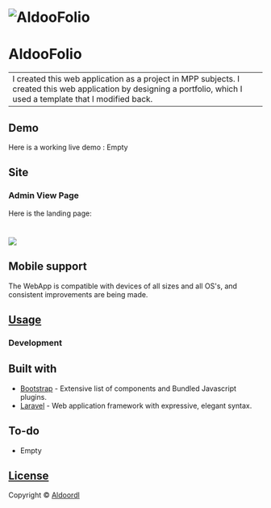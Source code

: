 # ![AldooFolio](https://github.com/Aldoordl/LaravelBootstrapProject/assets/115862018/d0ab84f5-bc0e-4a8e-85e2-cf03b9b1faa8)
# AldooFolio
<table>
<tr>
<td>
  I created this web application as a project in MPP subjects. I created this web application by designing a portfolio, which I used a template that I modified back.
</td>
</tr>
</table>


## Demo
Here is a working live demo :  Empty


## Site

### Admin View Page
Here is the landing page:
# ![]((https://github.com/Aldoordl/LaravelBootstrapProject/assets/115862018/ddf6b0b6-7e86-4da4-a333-bd25406ef294))
## Mobile support
The WebApp is compatible with devices of all sizes and all OS's, and consistent improvements are being made.





## [Usage]() 

### Development




## Built with 

- [Bootstrap](http://getbootstrap.com/) - Extensive list of components and  Bundled Javascript plugins.
- [Laravel](https://laravel.com/) - Web application framework with expressive, elegant syntax.


## To-do
- Empty

## [License]()

Copyright © [Aldoordl](https://github.com/Aldoordl)

